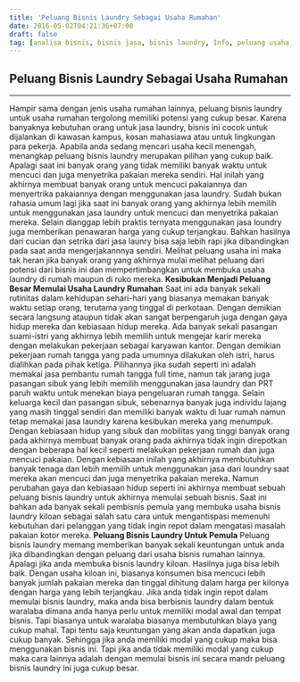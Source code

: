 ```yaml
---
title: 'Peluang Bisnis Laundry Sebagai Usaha Rumahan'
date: 2016-05-02T04:21:36+07:00
draft: false
tag: [analisa bisnis, bisnis jasa, bisnis laundry, Info, peluang usaha, peluang usaha laundry, peluang usaha rumahan, ulasan bisnis, usaha dari rumah, usaha rumahan]
---
```

## Peluang Bisnis Laundry Sebagai Usaha Rumahan
----
Hampir sama dengan jenis usaha rumahan lainnya, peluang bisnis laundry untuk usaha rumahan tergolong memiliki potensi yang cukup besar. Karena banyaknya kebutuhan orang untuk jasa laundry, bisnis ini cocok untuk dijalankan di kawasan kampus, kosan mahasiawa atau untuk lingkungan para pekerja. Apabila anda sedang mencari usaha kecil menengah, menangkap peluang bisnis laundry merupakan pilihan yang cukup baik. Apalagi saat ini banyak orang yang tidak memiliki banyak waktu untuk mencuci dan juga menyetrika pakaian mereka sendiri. Hal inilah yang akhirnya membuat banyak orang untuk mencuci pakaiannya dan menyertrika pakaiannya dengan menggunakan jasa laundry. Sudah bukan rahasia umum lagi jika saat ini banyak orang yang akhirnya lebih memilih untuk menggunakan jasa laundry untuk mencuci dan menyetrika pakaian mereka. Selain dianggap lebih praktis ternyata menggunakan jasa loundry juga memberikan penawaran harga yang cukup terjangkau. Bahkan hasilnya dari cucian dan setrika dari jasa launry bisa saja lebih rapi jika dibandingkan pada saat anda mengerjakannnya sendiri. Melihat peluang usaha ini maka tak heran jika banyak orang yang akhirnya mulai melihat peluang dari potensi dari bisnis ini dan mempertimbangkan untuk membuka usaha laundry di rumah maupun di ruko mereka. **Kesibukan Menjadi Peluang Besar Memulai Usaha Laundry Rumahan** Saat ini ada banyak sekali rutinitas dalam kehidupan sehari-hari yang biasanya memakan banyak waktu setiap orang, terutama yang tinggal di perkotaan. Dengan demikian secara langsung ataupun tidak akan sangat berpengaruh juga dengan gaya hidup mereka dan kebiasaan hidup mereka. Ada banyak sekali pasangan suami-istri yang akhirnya lebih memilih untuk mengejar karir mereka dengan melakukan pekerjaan sebagai karyawan kantor. Dengan demikian pekerjaan rumah tangga yang pada umumnya dilakukan oleh istri, harus dialihkan pada pihak ketiga. Pilihannya jika sudah seperti ini adalah memakai jasa pembantu rumah tangga full time, namun tak jarang juga pasangan sibuk yang lebih memilih menggunakan jasa laundry dan PRT paruh waktu untuk menekan biaya pengeluaran rumah tangga. Selain keluarga kecil dan pasangan sibuk, sebenarnya banyak juga individu lajang yang masih tinggal sendiri dan memiliki banyak waktu di luar rumah namun tetap memakai jasa laundry karena kesibukan mereka yang menumpuk. Dengan kebiasaan hidup yang sibuk dan mobilitas yang tinggi banyak orang pada akhirnya membuat banyak orang pada akhirnya tidak ingin direpotkan dengan beberapa hal kecil seperti melakukan pekerjaan rumah dan juga mencuci pakaian. Dengan kebiasaan inilah yang akhirnya membutuhkan banyak tenaga dan lebih memilih untuk menggunakan jasa dari loundry saat mereka akan mencuci dan juga menyetrika pakaian mereka. Namun perubahan gaya dan kebiasaan hidup seperti ini akhirnya membuat sebuah peluang bisnis laundry untuk akhirnya memulai sebuah bisnis. Saat ini bahkan ada banyak sekali pembisnis pemula yang membuka usaha bisnis laundry kiloan sebagai salah satu cara untuk mengantispasi memenuhi kebutuhan dari pelanggan yang tidak ingin repot dalam mengatasi masalah pakaian kotor mereka. **Peluang Bisnis Laundry Untuk Pemula** Peluang bisnis laundry memang memberikan banyak sekali keuntungan untuk anda jika dibandingkan dengan peluang dari usaha bisnis rumahan lainnya. Apalagi jika anda membuka bisnis laundry kiloan. Hasilnya juga bisa lebih baik. Dengan usaha kiloan ini, biasanya konsumen bisa mencuci lebih banyak jumlah pakaian mereka dan tinggal dihitung dalam harga per kilonya dengan harga yang lebih terjangkau. Jika anda tidak ingin repot dalam memulai bisnis laundry, maka anda bisa berbisnis laundry dalam bentuk waralaba dimana anda hanya perlu untuk memiliki modal awal dan tempat bisnis. Tapi biasanya untuk waralaba biasanya membutuhkan biaya yang cukup mahal. Tapi tentu saja keuntungan yang akan anda dapatkan juga cukup banyak. Sehingga jika anda memiliki modal yang cukup maka bisa menggunakan bisnis ini. Tapi jika anda tidak memiliki modal yang cukup maka cara lainnya adalah dengan memulai bisnis ini secara mandr peluang bisnis laundry ini juga cukup besar.